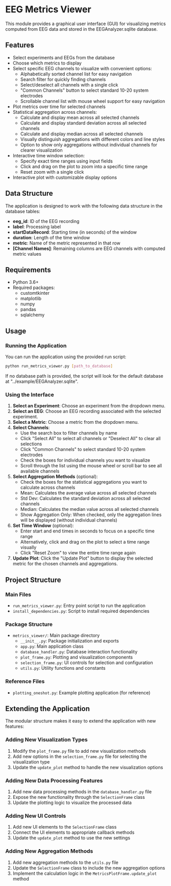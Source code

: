 # EEG Metrics Viewer

This module provides a graphical user interface (GUI) for visualizing metrics computed from EEG data and stored in the EEGAnalyzer.sqlite database.

## Features

- Select experiments and EEGs from the database
- Choose which metrics to display
- Select specific EEG channels to visualize with convenient options:
  - Alphabetically sorted channel list for easy navigation
  - Search filter for quickly finding channels
  - Select/deselect all channels with a single click
  - "Common Channels" button to select standard 10-20 system electrodes
  - Scrollable channel list with mouse wheel support for easy navigation
- Plot metrics over time for selected channels
- Statistical aggregation across channels:
  - Calculate and display mean across all selected channels
  - Calculate and display standard deviation across all selected channels
  - Calculate and display median across all selected channels
  - Visually distinguish aggregations with different colors and line styles
  - Option to show only aggregations without individual channels for clearer visualization
- Interactive time window selection:
  - Specify exact time ranges using input fields
  - Click and drag on the plot to zoom into a specific time range
  - Reset zoom with a single click
- Interactive plot with customizable display options

## Data Structure

The application is designed to work with the following data structure in the database tables:

- **eeg_id**: ID of the EEG recording
- **label**: Processing label
- **startDataRecord**: Starting time (in seconds) of the window
- **duration**: Length of the time window
- **metric**: Name of the metric represented in that row
- **[Channel Names]**: Remaining columns are EEG channels with computed metric values

## Requirements

- Python 3.6+
- Required packages:
  - customtkinter
  - matplotlib
  - numpy
  - pandas
  - sqlalchemy

## Usage

### Running the Application

You can run the application using the provided run script:

```bash
python run_metrics_viewer.py [path_to_database]
```

If no database path is provided, the script will look for the default database at "../example/EEGAnalyzer.sqlite".

### Using the Interface

1. **Select an Experiment**: Choose an experiment from the dropdown menu.
2. **Select an EEG**: Choose an EEG recording associated with the selected experiment.
3. **Select a Metric**: Choose a metric from the dropdown menu.
4. **Select Channels**:
   - Use the search box to filter channels by name
   - Click "Select All" to select all channels or "Deselect All" to clear all selections
   - Click "Common Channels" to select standard 10-20 system electrodes
   - Check the boxes for individual channels you want to visualize
   - Scroll through the list using the mouse wheel or scroll bar to see all available channels
5. **Select Aggregation Methods** (optional):
   - Check the boxes for the statistical aggregations you want to calculate across channels
   - Mean: Calculates the average value across all selected channels
   - Std Dev: Calculates the standard deviation across all selected channels
   - Median: Calculates the median value across all selected channels
   - Show Aggregation Only: When checked, only the aggregation lines will be displayed (without individual channels)
6. **Set Time Window** (optional):
   - Enter start and end times in seconds to focus on a specific time range
   - Alternatively, click and drag on the plot to select a time range visually
   - Click "Reset Zoom" to view the entire time range again
7. **Update Plot**: Click the "Update Plot" button to display the selected metric for the chosen channels and aggregations.

## Project Structure

### Main Files
- `run_metrics_viewer.py`: Entry point script to run the application
- `install_dependencies.py`: Script to install required dependencies

### Package Structure
- `metrics_viewer/`: Main package directory
  - `__init__.py`: Package initialization and exports
  - `app.py`: Main application class
  - `database_handler.py`: Database interaction functionality
  - `plot_frame.py`: Plotting and visualization components
  - `selection_frame.py`: UI controls for selection and configuration
  - `utils.py`: Utility functions and constants

### Reference Files
- `plotting_oneshot.py`: Example plotting application (for reference)

## Extending the Application

The modular structure makes it easy to extend the application with new features:

### Adding New Visualization Types
1. Modify the `plot_frame.py` file to add new visualization methods
2. Add new options in the `selection_frame.py` file for selecting the visualization type
3. Update the `update_plot` method to handle the new visualization options

### Adding New Data Processing Features
1. Add new data processing methods in the `database_handler.py` file
2. Expose the new functionality through the `SelectionFrame` class
3. Update the plotting logic to visualize the processed data

### Adding New UI Controls
1. Add new UI elements to the `SelectionFrame` class
2. Connect the UI elements to appropriate callback methods
3. Update the `update_plot` method to use the new settings

### Adding New Aggregation Methods
1. Add new aggregation methods to the `utils.py` file
2. Update the `SelectionFrame` class to include the new aggregation options
3. Implement the calculation logic in the `MetricsPlotFrame.update_plot` method

